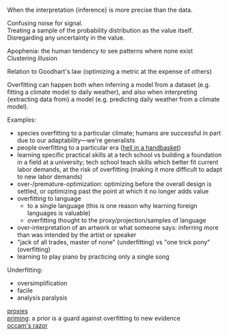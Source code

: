 When the interpretation {inference} is more precise than the data.

Confusing noise for signal.\
Treating a sample of the probability distribution as the value itself.\
Disregarding any uncertainty in the value.

Apophenia: the human tendency to see patterns where none exist\
Clustering illusion

Relation to Goodhart's law (optimizing a metric at the expense of others)

Overfitting can happen both when inferring a model from a dataset (e.g. fitting a climate model to daily weather), and also when interpreting {extracting data from} a model (e.g. predicting daily weather from a climate model).

Examples:
- species overfitting to a particular climate; humans are successful in part due to our adaptability—we're generalists
- people overfitting to a particular era ([hell in a handbasket](Ignorance.md#hell-in-a-handbasket))
- learning specific practical skills at a tech school vs building a foundation in a field at a university; tech school teach skills which better fit current labor demands, at the risk of overfitting (making it more difficult to adapt to new labor demands)
- over-/premature-optimization: optimizing before the overall design is settled, or optimizing past the point at which it no longer adds value
- overfitting to language
	- to a single language (this is one reason why learning foreign languages is valuable)
	- overfitting thought to the proxy/projection/samples of language
- over-interpretation of an artwork or what someone says: inferring more than was intended by the artist or speaker
- "jack of all trades, master of none" (underfitting) vs "one trick pony" (overfitting)
- learning to play piano by practicing only a single song

Underfitting:
- oversimplification
- facile
- analysis paralysis

[proxies](Proxies.md)\
[priming](Priming.md): a prior is a guard against overfitting to new evidence\
[occam's razor](Occam's%20razor.md)
